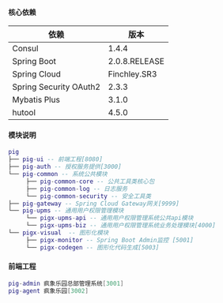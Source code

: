 #### 核心依赖 

依赖 | 版本
---|---
Consul  |  1.4.4
Spring Boot |  2.0.8.RELEASE  
Spring Cloud | Finchley.SR3   
Spring Security OAuth2 | 2.3.3
Mybatis Plus | 3.1.0
hutool | 4.5.0
   
#### 模块说明
```lua
pig
├── pig-ui -- 前端工程[8080]
├── pig-auth -- 授权服务提供[3000]
└── pig-common -- 系统公共模块 
     ├── pig-common-core -- 公共工具类核心包
     ├── pig-common-log -- 日志服务
     └── pig-common-security -- 安全工具类
├── pig-gateway -- Spring Cloud Gateway网关[9999]
└── pig-upms -- 通用用户权限管理模块
     └── pigx-upms-api -- 通用用户权限管理系统公共api模块
     └── pigx-upms-biz -- 通用用户权限管理系统业务处理模块[4000]
└── pigx-visual  -- 图形化模块 
     ├── pigx-monitor -- Spring Boot Admin监控 [5001]
     └── pigx-codegen -- 图形化代码生成[5003]
```

#### 前端工程
```lua
pig-admin 疯象乐园总部管理系统[3001]
pig-agent 疯象乐园[3002]
```
